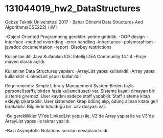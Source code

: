 # 131044019_hw2_DataStructures
Gebze Teknik Üniversitesi 2017 - Bahar Dönemi Data Structures And Algorithms(CSE222) HW1

-Object Oriented Programming gerekleri yerine getirildi. 
-OOP design 
-interface 
-method overriding 
-error handling 
-inheritance 
-polymorphism 
-javadoc documentation 
-report 
-Disobey restrictions

Kullanılan dil: Java 
Kullanılan IDE: İntellij IDEA Community 14.1.4 -Proje maven olarak açıldı.

Kullanılan Data Structures yapıları: 
-ArrayList yapısı kullanıldı!
-Array yapısı kullanıldı!
-LinkedList yapısı kullanıldı!

Requirements: Simple Library Management System Birden fazla personel(staff), birden fazla kullanıcı(user) var. Sisteme kayıtlı olmayan biri sisteme giremez. User kaydını sadece staff yapabilir. Staff sisteme kitap ekleyip çıkartabilir. User sistemden kitap ödünç alıp, ödünç alınan kitabı geri bırakabilir. Bilgilerin tutulduğu bir .csv dosyası var.

-Bu gereklilikler V1'de LinkedList yapısı ile, V2'de Array yapısı ile ve V3'de ArrayList yapısı ile tekrar yazıldı.

-Bazı Asymptotic Notations soruları cevaplandırıldı.


